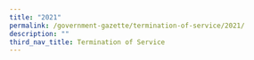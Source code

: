 ```yaml
---
title: "2021"
permalink: /government-gazette/termination-of-service/2021/
description: ""
third_nav_title: Termination of Service
---
```

